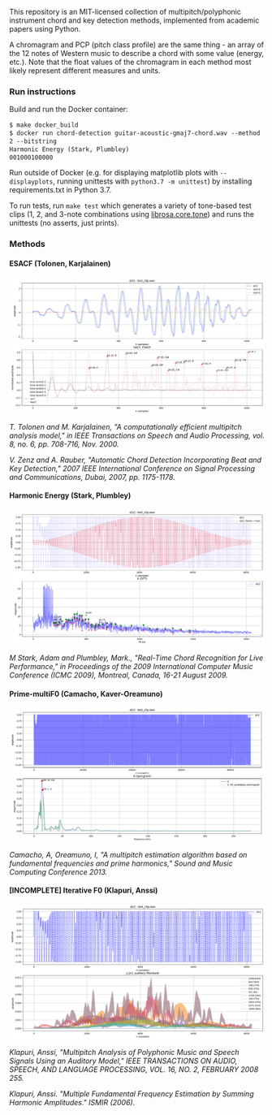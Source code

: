This repository is an MIT-licensed collection of multipitch/polyphonic instrument chord and key detection methods, implemented from academic papers using Python.

A chromagram and PCP (pitch class profile) are the same thing - an array of the 12 notes of Western music to describe a chord with some value (energy, etc.). Note that the float values of the chromagram in each method most likely represent different measures and units.

### Run instructions

Build and run the Docker container:

```
$ make docker_build
$ docker run chord-detection guitar-acoustic-gmaj7-chord.wav --method 2 --bitstring
Harmonic Energy (Stark, Plumbley)
001000100000
```

Run outside of Docker (e.g. for displaying matplotlib plots with `--displayplots`, running unittests with `python3.7 -m unittest`) by installing requirements.txt in Python 3.7.

To run tests, run `make test` which generates a variety of tone-based test clips (1, 2, and 3-note combinations using [librosa.core.tone](https://librosa.github.io/librosa/generated/librosa.core.tone.html)) and runs the unittests (no asserts, just prints).

### Methods

#### ESACF (Tolonen, Karjalainen)

![esacf](.github/esacf_demo.png)

_T. Tolonen and M. Karjalainen, "A computationally efficient multipitch analysis model," in IEEE Transactions on Speech and Audio Processing, vol. 8, no. 6, pp. 708-716, Nov. 2000._

_V. Zenz and A. Rauber, "Automatic Chord Detection Incorporating Beat and Key Detection," 2007 IEEE International Conference on Signal Processing and Communications, Dubai, 2007, pp. 1175-1178._

#### Harmonic Energy (Stark, Plumbley)

![harmeng](.github/harmeng_demo.png)

_M Stark, Adam and Plumbley, Mark., "Real-Time Chord Recognition for Live Performance," in Proceedings of the 2009 International Computer Music Conference (ICMC 2009), Montreal, Canada, 16-21 August 2009._

#### Prime-multiF0 (Camacho, Kaver-Oreamuno)

![primemultif0](.github/primemultif0_demo.png)

_Camacho, A, Oreamuno, I, "A multipitch estimation algorithm based on fundamental frequencies and prime harmonics," Sound and Music Computing Conference 2013._

#### [INCOMPLETE] Iterative F0 (Klapuri, Anssi)

![iterativef0](.github/iterativef0_demo.png)

_Klapuri, Anssi, "Multipitch Analysis of Polyphonic Music and Speech Signals Using an Auditory Model," IEEE TRANSACTIONS ON AUDIO, SPEECH, AND LANGUAGE PROCESSING, VOL. 16, NO. 2, FEBRUARY 2008 255._

_Klapuri, Anssi. "Multiple Fundamental Frequency Estimation by Summing Harmonic Amplitudes." ISMIR (2006)._
